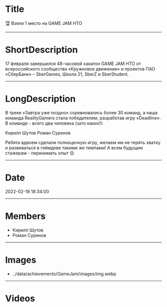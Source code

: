 # Title

🏆 Взяли 1 место на GAME JAM HTO

---

# ShortDescription

17 февраля завершился 48-часовой хакатон GAME JAM HTO от всероссийского сообщества «Кружковое движение» и проектов ПАО «СберБанк» – SberGames, Школа 21, SberZ и SberStudent.

---

# LongDescription

В треке «Завтра уже поздно» соревновались более 30 команд, а наша команда RealityGamers стала победителем, разработав игру «Deadline». В команде - всего два человека (зато каких!):

Кирилл Шутов
Роман Суринов

Ребята вдвоем сделали полноценную игру, желаем им не терять хватку и развиваться в геймдеве такими же темпами! А всем будущим стажерам - перенимать опыт 😊

---

# Date

2022-02-18 18:34:00

---

# Members

- Кирилл Шутов
- Роман Суринов

---

# Images

- ../data/achievements/GameJam/images/img.webp

---

# Videos
